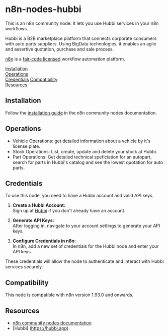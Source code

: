 # n8n-nodes-hubbi

This is an n8n community node. It lets you use Hubbi services in your n8n workflows.

Hubbi is a B2B marketplace platform that connects corporate consumers with auto parts suppliers. Using BigData technologies, it enables an agile and assertive quotation, purchase and sale process.

[n8n](https://n8n.io/) is a [fair-code licensed](https://docs.n8n.io/reference/license/) workflow automation platform.

[Installation](#installation)  
[Operations](#operations)  
[Credentials](#credentials)
[Compatibility](#compatibility)  
[Resources](#resources)

## Installation

Follow the [installation guide](https://docs.n8n.io/integrations/community-nodes/installation/) in the n8n community nodes documentation.

## Operations

- Vehicle Operations: get detailed information about a vehicle by it's license plate.
- Stock Operations: List, create, update and delete your stock at Hubbi.
- Part Operations: Get detailed technical speficiation for an autopart, search for parts in Hubbi's catalog and see the lowest quotation for auto parts.

## Credentials

To use this node, you need to have a Hubbi account and valid API keys.

1. **Create a Hubbi Account:**  
   Sign up at [Hubbi](https://hubbi.app) if you don't already have an account.

2. **Generate API Keys:**  
   After logging in, navigate to your account settings to generate your API keys.

3. **Configure Credentials in n8n:**  
   In n8n, add a new set of credentials for the Hubbi node and enter your API keys.

These credentials will allow the node to authenticate and interact with Hubbi services securely.

## Compatibility

This node is compatible with n8n version 1.93.0 and onwards.

## Resources

- [n8n community nodes documentation](https://docs.n8n.io/integrations/#community-nodes)
- [Hubbi] (https://hubbi.app)
